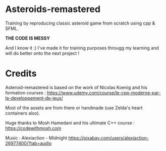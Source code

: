 # Asteroids-remastered

Training by reproducing classic asteroid game from scratch using cpp &amp; SFML.

**THE CODE IS MESSY**

And I know it :) I've made it for training purposes througg my learning and will do better onto the next project !

# Credits

Asteroid-remastered is based on the work of Nicolas Koenig and his formation courses : https://www.udemy.com/course/le-cpp-moderne-par-le-developpement-de-jeux/

Most of the assets are from there or handmade (use Zelda's heart containers also).

Huge thanks to Mosh Hamedani and his ultimate C++ course : https://codewithmosh.com

Music : Alexiaction - Midnight https://pixabay.com/users/alexiaction-26977400/?tab=audio
